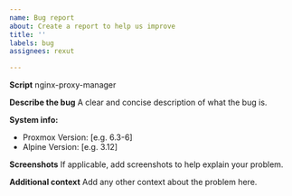 ```yaml
---
name: Bug report
about: Create a report to help us improve
title: ''
labels: bug
assignees: rexut

---
```


**Script**
nginx-proxy-manager

**Describe the bug**
A clear and concise description of what the bug is.

**System info:**
 - Proxmox Version: [e.g. 6.3-6]
 - Alpine Version: [e.g. 3.12]

**Screenshots**
If applicable, add screenshots to help explain your problem.

**Additional context**
Add any other context about the problem here.
